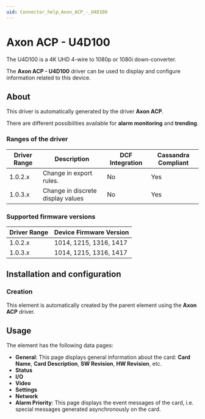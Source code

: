 ```yaml
---
uid: Connector_help_Axon_ACP_-_U4D100
---
```


# Axon ACP - U4D100

The U4D100 is a 4K UHD 4-wire to 1080p or 1080i down-converter.

The **Axon ACP - U4D100** driver can be used to display and configure information related to this device.

## About

This driver is automatically generated by the driver **Axon ACP**.

There are different possibilities available for **alarm monitoring** and **trending**.

### Ranges of the driver

| **Driver Range** | **Description**                   | **DCF Integration** | **Cassandra Compliant** |
|------------------|-----------------------------------|---------------------|-------------------------|
| 1.0.2.x          | Change in export rules.           | No                  | Yes                     |
| 1.0.3.x          | Change in discrete display values | No                  | Yes                     |

### Supported firmware versions

| **Driver Range** | **Device Firmware Version** |
|------------------|-----------------------------|
| 1.0.2.x          | 1014, 1215, 1316, 1417      |
| 1.0.3.x          | 1014, 1215, 1316, 1417      |

## Installation and configuration

### Creation

This element is automatically created by the parent element using the **Axon ACP** driver.

## Usage

The element has the following data pages:

- **General**: This page displays general information about the card: **Card Name**, **Card Description**, **SW Revision**, **HW Revision**, etc.
- **Status**
- **I/O**
- **Video**
- **Settings**
- **Network**
- **Alarm Priority**: This page displays the event messages of the card, i.e. special messages generated asynchronously on the card.
